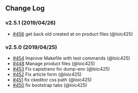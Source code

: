 ## Change Log

### v2.5.1 (2019/04/26)
- [#456](https://github.com/Jedisjeux/Jedisjeux/pull/456) get back old created at on product files (@loic425)

### v2.5.0 (2019/04/25)
- [#454](https://github.com/Jedisjeux/Jedisjeux/pull/454) Improve Makefile with test commands (@loic425)
- [#448](https://github.com/Jedisjeux/Jedisjeux/pull/448) Manage product files (@loic425)
- [#453](https://github.com/Jedisjeux/Jedisjeux/pull/453) Fix capistrano for dump-env (@loic425)
- [#452](https://github.com/Jedisjeux/Jedisjeux/pull/452) Fix article form (@loic425)
- [#451](https://github.com/Jedisjeux/Jedisjeux/pull/451) fix ckeditor css path (@loic425)
- [#450](https://github.com/Jedisjeux/Jedisjeux/pull/450) fix bootstrap tabs (@loic425)

